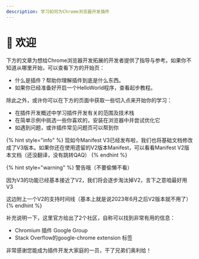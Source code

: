 ```yaml
---
description: 学习如何为Chrome浏览器开发插件
---
```


# 🐼 欢迎

下方的文章为想给Chrome浏览器开发拓展的开发者提供了指导与参考。如果你不知道从哪里开始，可以查看下方的开始页：

* 什么是插件？帮助你理解插件到底是什么东西。
* 如果你已经准备好开启一个HelloWorld程序，查看起步教程。

除此之外，或许你可以在下方的页面中获取一些切入点来开始你的学习：

* 在插件开发概述中学习插件开发有关的范围及技术栈
* 在简单示例中挑选一些你喜欢的，安装在浏览器中并尝试优化它
* 如遇到问题，或许插件常见问题页可以帮到你

{% hint style="info" %}
现如今Manifest V3已经发布啦，我们也将基础文档修改成了V3版本。如果你还在使用遗留的V2版本Manifest，可以看看Manifest V2版本文档（还没翻译，没有跳转QAQ）
{% endhint %}

{% hint style="warning" %}
警告哦（不要偷懒不看）

因为V3的功能已经基本接近了V2，我们将会逐步淘汰掉V2，言下之意咱最好用V3

这边附上一个V2的支持时间线（基本上就是说2023年6月之后V2版本就不用了）
{% endhint %}

补充说明一下，这里官方给出了2个社区，自称可以找到非常有用的信息：

* Chromium 插件 Google Group
* Stack Overflow的google-chrome extension 标签

非常感谢您能成为插件开发大家庭的一员，干了兄弟们奥利给！
